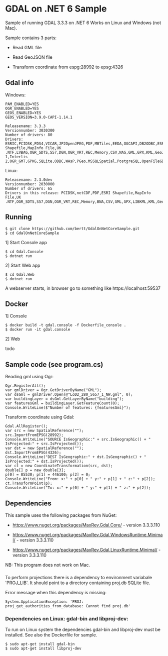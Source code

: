 # GDAL on .NET 6 Sample

Sample of running GDAL 3.3.3 on .NET 6 Works on Linux and Windows (not Mac).

Sample contains 3 parts:

- Read GML file

- Read GeoJSON file

- Transform coordinate from espg:28992 to epsg:4326

## Gdal info

Windows:

```
PAM_ENABLED=YES
OGR_ENABLED=YES
GEOS_ENABLED=YES
GEOS_VERSION=3.9.0-CAPI-1.14.1

Releasename: 3.3.3
Versionnumber: 3030300
Number of drivers: 80
Drivers: ESRIC,PCIDSK,PDS4,VICAR,JP2OpenJPEG,PDF,MBTiles,EEDA,OGCAPI,DB2ODBC,ESRI Shapefile,MapInfo File,UK .NTF,LVBAG,OGR_SDTS,S57,DGN,OGR_VRT,REC,Memory,CSV,NAS,GML,GPX,KML,GeoJSON,GeoJSONSeq,ESRIJSON,TopoJSON,Interlis 1,Interlis 2,OGR_GMT,GPKG,SQLite,ODBC,WAsP,PGeo,MSSQLSpatial,PostgreSQL,OpenFileGDB,DXF,CAD,FlatGeobuf,Geoconcept,GeoRSS,GPSTrackMaker,VFK,PGDUMP,OSM,GPSBabel,OGR_PDS,WFS,OAPIF,Geomedia,EDIGEO,SVG,CouchDB,Cloudant,Idrisi,ARCGEN,ODS,XLSX,Elasticsearch,Walk,Carto,AmigoCloud,SXF,Selafin,JML,PLSCENES,CSW,VDV,GMLAS,MVT,NGW,MapML,TIGER,AVCBin,AVCE00,HTTP
```

Linux:

```
Releasename: 2.3.0dev
Versionnumber: 2030000
Number of drivers: 65
Drivers in this release: PCIDSK,netCDF,PDF,ESRI Shapefile,MapInfo File,UK .NTF,OGR_SDTS,S57,DGN,OGR_VRT,REC,Memory,BNA,CSV,GML,GPX,LIBKML,KML,GeoJSON,OGR_GMT,GPKG,SQLite,WAsP,OpenFileGDB,XPlane,DXF,CAD,Geoconcept,GeoRSS,GPSTrackMaker,VFK,PGDUMP,OSM,GPSBabel,SUA,OpenAir,OGR_PDS,WFS,HTF,AeronavFAA,EDIGEO,GFT,SVG,CouchDB,Cloudant,Idrisi,ARCGEN,SEGUKOOA,SEGY,XLS,ODS,XLSX,ElasticSearch,Carto,AmigoCloud,SXF,Selafin,JML,PLSCENES,CSW,VDV,TIGER,AVCBin,AVCE00,HTTP
```

## Running

```
$ git clone https://github.com/bertt/GdalOnNetCoreSample.git
$ cd GdalOnNetCoreSample
```

1] Start Console app 

```
$ cd Gdal.Console
$ dotnet run
```

2] Start Web app

```
$ cd Gdal.Web
$ dotnet run
```

A webserver starts, in browser go to something like  https://localhost:59537

## Docker

1] Console 

```
$ docker build -t gdal.console -f Dockerfile_console .
$ docker run -it gdal.console
```

2] Web

todo

## Sample code (see program.cs)

Reading gml using Ogr:

```
Ogr.RegisterAll();
var gmlDriver = Ogr.GetDriverByName("GML");
var dsGml = gmlDriver.Open(@"LoD2_280_5657_1_NW.gml", 0);
var buildingLayer = dsGml.GetLayerByName("building");
var featuresGml = buildingLayer.GetFeatureCount(0);
Console.WriteLine($"Number of features: {featuresGml}");
```

Transform coordinate using Gdal:

```
Gdal.AllRegister();
var src = new SpatialReference("");
src.ImportFromEPSG(28992);
Console.WriteLine("SOURCE IsGeographic:" + src.IsGeographic() + " IsProjected:" + src.IsProjected());
var dst = new SpatialReference("");
dst.ImportFromEPSG(4326);
Console.WriteLine("DEST IsGeographic:" + dst.IsGeographic() + " IsProjected:" + dst.IsProjected());
var ct = new CoordinateTransformation(src, dst);
double[] p = new double[3];
p[0] = 85530; p[1] = 446100; p[2] = 0;
Console.WriteLine("From: x:" + p[0] + " y:" + p[1] + " z:" + p[2]);
ct.TransformPoint(p);
Console.WriteLine("To: x:" + p[0] + " y:" + p[1] + " z:" + p[2]);

```

## Dependencies

This sample uses the following packages from NuGet:

- https://www.nuget.org/packages/MaxRev.Gdal.Core/ - version 3.3.3.110

- https://www.nuget.org/packages/MaxRev.Gdal.WindowsRuntime.Minimal/ - version 3.3.3.110

- https://www.nuget.org/packages/MaxRev.Gdal.LinuxRuntime.Minimal/ - version 3.3.3.110


NB: This program does not work on Mac.

###

To perform projections there is a dependency to environment variabale 'PROJ_LIB'. It should point to a directory
containing proj.db SQLite file.

Error message when this dependency is missing:

```
System.ApplicationException: 'PROJ: proj_get_authorities_from_database: Cannot find proj.db'
```

### Dependencies on Linux: gdal-bin and libproj-dev:

To run on Linux system the dependencies gdal-bin and libproj-dev must be installed. See also the Dockerfile for sample.

```
$ sudo apt-get install gdal-bin
$ sudo apt-get install libproj-dev
```
